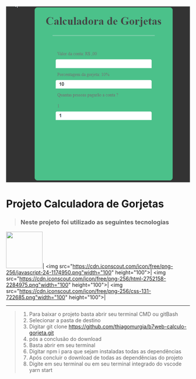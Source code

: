 ![calc](calc.gif)

 # Projeto Calculadora de Gorjetas 
> ### Neste projeto foi utilizado as seguintes tecnologias

<img src="https://cdn.iconscout.com/icon/free/png-256/react-4-1175110.png" width="100" height="100">|
<img src="https://cdn.iconscout.com/icon/free/png-256/javascript-24-1174950.png"width="100" height="100">|
<img src="https://cdn.iconscout.com/icon/free/png-256/html-2752158-2284975.png"width="100" height="100">|
<img src="https://cdn.iconscout.com/icon/free/png-256/css-131-722685.png"width="100" height="100">|

<hr/>

>1. Para baixar o projeto basta abrir seu terminal CMD ou gitBash
>2. Selecionar a pasta de destino
>3. Digitar git clone https://github.com/thiagomurgia/b7web-calculo-gorjeta.git
>4. pós a conclusão do download
>5. Basta abrir em seu terminal
>6. Digitar npm i para que sejam instaladas todas as dependências
>7. Após concluir o download de todas as dependências do projeto
>8. Digite em seu terminal ou em seu terminal integrado do vscode yarn start